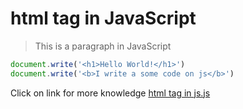 # html tag in JavaScript
> This is a paragraph in JavaScript
```javascript
document.write('<h1>Hello World!</h1>')
document.write('<b>I write a some code on js</b>')
```
Click on link for more knowledge [html tag in js.js](../js/3html%20tag%20in%20JavaScrips.js)
